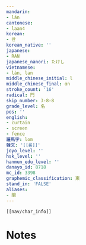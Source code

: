 ```yaml
---
mandarin:
- lán
cantonese:
- laan4
korean:
- 란
korean_native: ''
japanese:
- RAN
japanese_nanori: たけし
vietnamese:
- làn, lan
middle_chinese_initial: l
middle_chinese_final: ɑn
stroke_count: '16'
radical: 門
skip_number: 3-8-8
grade_level: 名
pos: ''
english:
- curtain
- screen
- fence
羅馬字: lom
韓文: '[[롬]]'
joyo_level: ''
hsk_level: ''
hanmun_edu_level: ''
danayo_id: 8718
mc_id: 3398
graphemic_classification: 柬
stand_in: 'FALSE'
aliases:
- 闌
---
```

```meta-bind-embed
[[nav/char_info]]
```

# Notes
